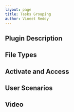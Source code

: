 ```yaml
---
layout: page
title: Tasks Grouping
author: Vineet Reddy
---
```


## Plugin Description



## File Types



## Activate and Access



## User Scenarios



## Video